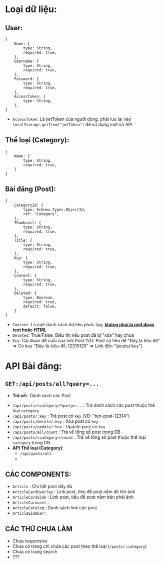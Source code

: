 # Loại dữ liệu:

## User:
```
{
    Name: {
        type: String,
        required: true,
    },
    Username: {
        type: String,
        required: true,
    },
    Password: {
        type: String,
        required: true,
    },
    AccessToken: {
        type: String,
    },
}
```
+ `AccessToken`: Là jwtToken của người dùng, phải lưu lại vào `localStorage.getItem("jwtToken")` để sử dụng một số API

## Thể loại (Category):
```
{
    Name: {
        type: String,
        required: true,
    }
}
```

## Bài đăng (Post):
```
{
    CategoryId: {
        type: Schema.Types.ObjectId,
        ref: "Category",
    },
    Thumbnail: {
        type: String,
        required: true,
    },
    Title: {
        type: String,
        required: true,
    },
    Key: {
        type: String,
        required: true,
    },
    Content: {
        type: String,
        required: true,
    },
    Deleted: {
        type: Boolean,
        required: true,
        default: false,
    }
}
```
+ `Content`: Là một danh sách dữ liệu phức tạp; <ins>**không phải là một đoạn text hoặc HTML**</ins>
+ `Deleted`: True/False; Biểu thị nếu post đã bị "xóa" hay chưa
+ `Key`: Cái đoạn để cuối của link Post (VD: Post có tiêu đề "Đây là tiêu đề" => Có key "Đây-là-tiêu-đề-12315125" => Link đến "/posts/:key")

# API Bài đăng:

## `GET:/api/posts/all?query=...`
  + **Trả về:**: Danh sách các Post

  - `/api/posts/<category>?query=...` : Trả danh sách các post thuộc thể loại `category`
  - `/api/posts/:key`                 : Trả post có `key` (VD: "ten-post-12314")
  - `/api/posts/delete/:key`          : Xóa post có `key`
  - `/api/posts/update/:key`          : Update post có `key`
  - `/api/posts/all/count`            : Trả về tổng số post trong DB
  - `/api/posts/<category>/count`     : Trả về tổng số post thuộc thể loại `category` trong DB
- **API Thể loại (Category)**:
  - `/api/posts/all`
  - `

## CÁC COMPONENTS:
- `Article`              : Chi tiết post đầy đủ
- `ArticleCardOverlay`   : Link post, tiêu đề post nằm đè lên ảnh
- `ArticleCardSide`      : Link post, tiêu đề post nằm bên phải ảnh
- `ArticleCarousel`      :
- `ArticleCatalog`       : Danh sách link các post
- `ArticleSidebar`       : 

## CÁC THỨ CHƯA LÀM
- Chưa responsive
- Chưa có trang chỉ chứa các post theo thể loại (`/posts/:category`)
- Chưa có trang search
- ???

